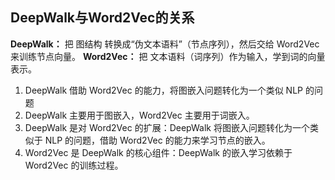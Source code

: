 ## DeepWalk与Word2Vec的关系  
**DeepWalk：** 把 图结构 转换成“伪文本语料”（节点序列），然后交给 Word2Vec 来训练节点向量。
**Word2Vec：** 把 文本语料（词序列）作为输入，学到词的向量表示。  
1. DeepWalk 借助 Word2Vec 的能力，将图嵌入问题转化为一个类似 NLP 的问题  
2. DeepWalk 主要用于图嵌入，Word2Vec 主要用于词嵌入。
3. DeepWalk 是对 Word2Vec 的扩展：DeepWalk 将图嵌入问题转化为一个类似于 NLP 的问题，借助 Word2Vec 的能力来学习节点的嵌入。  
4. Word2Vec 是 DeepWalk 的核心组件：DeepWalk 的嵌入学习依赖于 Word2Vec 的训练过程。